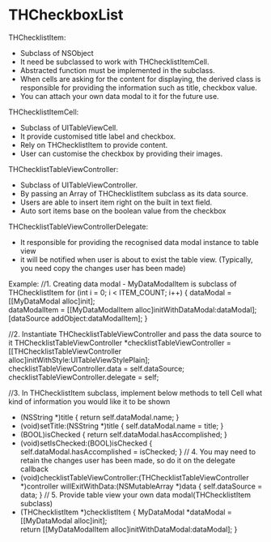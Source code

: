 THCheckboxList
==============

THChecklistItem:
- Subclass of NSObject
- It need be subclassed to work with THChecklistItemCell. 
- Abstracted function must be implemented in the subclass.
- When cells are asking for the content for displaying, the derived class is responsible for providing the information such as title, checkbox value.
- You can attach your own data modal to it for the future use.

THChecklistItemCell:
- Subclass of UITableViewCell.
- It provide customised title label and checkbox.
- Rely on THChecklistItem to provide content.
- User can customise the checkbox by providing their images.
  
THChecklistTableViewController:
- Subclass of UITableViewController.
- By passing an Array of THChecklistItem subclass as its data source.
- Users are able to insert item right on the built in text field.
- Auto sort items base on the boolean value from the checkbox 

THChecklistTableViewControllerDelegate:
- It responsible for providing the recognised data modal instance to table view
- it will be notified when user is about to exist the table view. (Typically, you need copy the changes user has been made)
 
Example:
//1. Creating data modal - MyDataModalItem is subclass of THChecklistItem
for (int i = 0; i < ITEM_COUNT; i++) {
     dataModal = [[MyDataModal alloc]init];            
     dataModalItem = [[MyDataModalItem alloc]initWithDataModal:dataModal];
     [dataSource addObject:dataModalItem];
}

//2. Instantiate THChecklistTableViewController and pass the data source to it
THChecklistTableViewController *checklistTableViewController = [[THChecklistTableViewController alloc]initWithStyle:UITableViewStylePlain];
    checklistTableViewController.data = self.dataSource;
    checklistTableViewController.delegate = self;

//3. In THChecklistItem subclass, implement below methods to tell Cell what kind of information you would like it to be shown
- (NSString *)title {
    return self.dataModal.name;
}
- (void)setTitle:(NSString *)title {
    self.dataModal.name = title;
}
- (BOOL)isChecked {
    return self.dataModal.hasAccomplished;
}
- (void)setIsChecked:(BOOL)isChecked {
    self.dataModal.hasAccomplished = isChecked;
}
// 4. You may need to retain the changes user has been made, so do it on the delegate callback
- (void)checklistTableViewController:(THChecklistTableViewController *)controller willExitWithData:(NSMutableArray *)data {
    self.dataSource = data;
}
// 5. Provide table view your own data modal(THChecklistItem subclass)
- (THChecklistItem *)checklistItem {
    MyDataModal *dataModal = [[MyDataModal alloc]init];    
    return [[MyDataModalItem alloc]initWithDataModal:dataModal];
}
